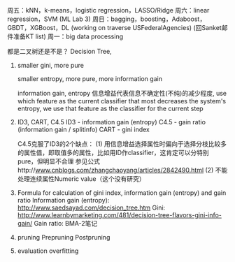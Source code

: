 周五：kNN，k-means，logistic regression，LASSO/Ridge
周六：linear regression，SVM (ML Lab 3)
周日：bagging，boosting，Adaboost，GBDT，XGBoost，DL (working on traverse USFederalAgencies) (回Sanket邮件准备KT list)
周一：big data processing


都是二叉树还是不是？
Decision Tree,
1. smaller gini, more pure

   smaller entropy, more pure, more information gain

   information gain, entropy 信息增益代表信息不确定性(不纯)的减少程度, use which feature as the current classifier that most decreases the system's entropy, we use that feature as the classifier for the current step

2. ID3, CART, C4.5
   ID3 - information gain (entropy)
   C4.5 - gain ratio (information gain / splitinfo)
   CART - gini index

   C4.5克服了ID3的2个缺点：
   (1) 用信息增益选择属性时偏向于选择分枝比较多的属性值，即取值多的属性，比如用ID作classifier，这肯定可以分特别pure，但明显不合理
       参见公式http://www.cnblogs.com/zhangchaoyang/articles/2842490.html
   (2) 不能处理连续属性Numeric value（这个没有研究）

3. Formula for calculation of gini index, information gain (entropy) and gain ratio
   Information gain (entropy): http://www.saedsayad.com/decision_tree.htm
   Gini: http://www.learnbymarketing.com/481/decision-tree-flavors-gini-info-gain/
   Gain ratio: BMA-2笔记

4. pruning
   Prepruning
   Postpruning
   

5. evaluation
   overfitting